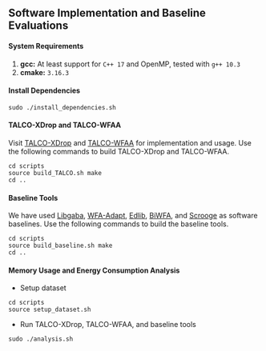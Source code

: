 ## Software Implementation and Baseline Evaluations

#### System Requirements
1. **gcc:** At least support for `C++ 17` and OpenMP, tested with `g++ 10.3`
2. **cmake:** `3.16.3`

#### Install Dependencies
```
sudo ./install_dependencies.sh
```

#### TALCO-XDrop and TALCO-WFAA
Visit [TALCO-XDrop](TALCO-XDrop/) and [TALCO-WFAA](TALCO-WFAA/) for implementation and usage. Use the following commands to build TALCO-XDrop and TALCO-WFAA.
```
cd scripts
source build_TALCO.sh make
cd ..
```

#### Baseline Tools
We have used [Libgaba](https://github.com/ocxtal/libgaba), [WFA-Adapt](https://github.com/smarco/WFA2-lib), [Edlib](https://github.com/Martinsos/edlib), [BiWFA](https://github.com/smarco/BiWFA-paper), and [Scrooge](https://github.com/CMU-SAFARI/Scrooge) as software baselines. Use the following commands to build the baseline tools. 
```
cd scripts
source build_baseline.sh make
cd ..
```

#### Memory Usage and Energy Consumption Analysis
* Setup dataset
```
cd scripts
source setup_dataset.sh
```
* Run TALCO-XDrop, TALCO-WFAA, and baseline tools
``` 
sudo ./analysis.sh
```